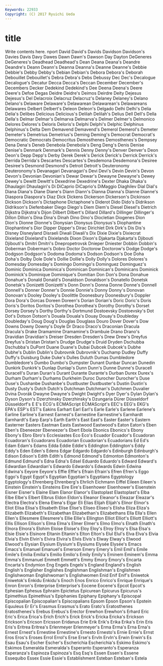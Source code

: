 ```yaml
---
Keywords: 22933 
Copyright: (C) 2017 Ryuichi Ueda
---
```


# title

Write contents here.
nport David David's
Davids Davidson Davidson's Davies Davis Davy Dawes Dawn Dawn's Dawson
Day Dayton DeGeneres DeGeneres's Deadhead Deadhead's Dean Deana Deana's Deandre
Deandre's Deann Deann's Deanna Deanna's Deanne Deanne's Debbie Debbie's Debby
Debby's Debian Debian's Debora Debora's Deborah Debouillet Debouillet's Debra Debra's
Debs Debussy Dec Dec's Decalogue Decalogue's Decatur Decca Decca's Deccan
December December's Decembers Decker Dedekind Dedekind's Dee Deena Deena's Deere
Deere's Defoe Degas Deidre Deidre's Deimos Deirdre Deity Dejesus Dejesus's
Del Delacroix Delacruz Delacruz's Delaney Delaney's Delano Delano's Delaware Delaware's
Delawarean Delawarean's Delawareans Delawares Delbert Delbert's Deleon Deleon's Delgado Delhi
Delhi's Delia Delia's Delibes Delicious Delicious's Delilah Delilah's Delius Dell
Dell's Della Della's Delmar Delmar's Delmarva Delmarva's Delmer Delmer's Delmonico
Delores Delores's Deloris Deloris's Delphi Delphi's Delphic Delphinus Delphinus's Delta
Dem Demavend Demavend's Demerol Demerol's Demeter Demeter's Demetrius Demetrius's Deming
Deming's Democrat Democrat's Democratic Democrats Democritus Demosthenes Demosthenes's Dempsey Dena
Dena's Deneb Denebola Denebola's Deng Deng's Denis Denise Denise's Denmark
Denmark's Dennis Denny Denny's Denver Denver's Deon Deon's Depp Depp's
Derby Derek Derek's Derick Derick's Derrick Derrick's Derrida Derrida's Descartes
Descartes's Desdemona Desdemona's Desiree Desiree's Desmond Desmond's Detroit Detroit's Deuteronomy
Deuteronomy's Devanagari Devanagari's Devi Devi's Devin Devin's Devon Devon's Devonian
Devonian's Dewar Dewar's Dewayne Dewayne's Dewey Dewey's Dewitt Dewitt's Dexedrine
Dexedrine's Dexter Dhaka Dhaka's Dhaulagiri Dhaulagiri's Di DiCaprio DiCaprio's DiMaggio
Diaghilev Dial Dial's Diana Diana's Diane Diane's Diann Diann's Dianna
Dianna's Dianne Dianne's Diaspora Diaspora's Diaz Dick Dickens Dickerson Dickerson's
Dickinson Dickson Dickson's Dictaphone Dictaphone's Diderot Dido Dido's Didrikson Didrikson's
Diefenbaker Diego Diego's Diem Diem's Diesel Diesel's Dietrich Dijkstra Dijkstra's
Dijon Dilbert Dilbert's Dillard Dillard's Dillinger Dillinger's Dillon Dillon's Dina
Dina's Dinah Dino Dino's Diocletian Diogenes Dion Dion's Dionne Dionne's
Dionysian Dionysus Dionysus's Diophantine Diophantine's Dior Dipper Dipper's Dirac Dirichlet
Dirk Dirk's Dis Dis's Disney Disneyland Disraeli Diwali Diwali's Dix
Dixie Dixie's Dixiecrat Dixieland Dixieland's Dixielands Dixon Dixon's Djakarta Djakarta's
Djibouti Djibouti's Dmitri Dmitri's Dnepropetrovsk Dnieper Dniester Dobbin Dobbin's Doberman
Doberman's Dobro Doctor Doctorow Doctorow's Dodge Dodge's Dodgson Dodgson's Dodoma
Dodoma's Dodson Dodson's Doe Doha Doha's Dolby Dole Dole's Dollie
Dollie's Dolly Dolly's Dolores Dolores's Domesday Domesday's Domingo Domingo's Dominguez
Dominguez's Dominic Dominica Dominica's Dominican Dominican's Dominicans Dominick Dominick's Dominique
Dominique's Domitian Don Don's Dona Donahue Donahue's Donald Donald's Donaldson
Donaldson's Donatello Donetsk Donetsk's Donizetti Donizetti's Donn Donn's Donna Donne
Donne's Donnell Donnell's Donner Donner's Donnie Donnie's Donny Donny's Donovan
Donovan's Dooley Dooley's Doolittle Doonesbury Doonesbury's Doppler Dora Dora's Dorcas
Doreen Doreen's Dorian Dorian's Doric Doric's Doris Doris's Doritos Doritos's
Dorothea Dorothea's Dorothy Dorothy's Dorset Dorsey Dorsey's Dorthy Dorthy's Dortmund
Dostoevsky Dostoevsky's Dot Dot's Dotson Dotson's Douala Douala's Douay Douay's
Doubleday Doubleday's Doug Doug's Douglas Douglass Douro Dover Dover's Dow
Downs Downy Downy's Doyle Dr Draco Draco's Draconian Dracula Dracula's
Drake Dramamine Dramamine's Drambuie Drano Drano's Dravidian Dravidian's Dreiser Dresden
Dresden's Drew Drew's Dreyfus Dreyfus's Dristan Dristan's Drudge Drudge's Druid
Dryden Dschubba Dschubba's DuPont Duane Duane's Dubai Dubcek Dubcek's Dubhe
Dubhe's Dublin Dublin's Dubrovnik Dubrovnik's Duchamp Dudley Duffy Duffy's Duisburg
Duke Duke's Dulles Duluth Dumas Dumbledore Dumbledore's Dumbo Dumbo's Dumpster
Dunant Dunbar Duncan Dunedin Dunkirk Dunkirk's Dunlap Dunlap's Dunn Dunn's
Dunne Dunne's Duracell Duracell's Duran Duran's Durant Durante Durante's Durban
Durex Durex's Durham Durham's Durhams Durkheim Duroc Durocher Durocher's Duse
Duse's Dushanbe Dushanbe's Dustbuster Dustbuster's Dustin Dustin's Dusty Dusty's Dutch
Dutch's Dutchman Dutchman's Dutchmen Duvalier Dvina Dvorák Dwayne Dwayne's Dwight
Dwight's Dyer Dyer's Dylan Dylan's Dyson Dyson's Dzerzhinsky Dzerzhinsky's Dzungaria
Dürer Düsseldorf Düsseldorf's E E's ECG's ECMAScript ECMAScript's EEC's EEG's
EKG's EPA's ESP's EST's Eakins Earhart Earl Earl's Earle Earle's
Earlene Earlene's Earline Earline's Earnest Earnest's Earnestine Earnestine's Earnhardt Earnhardt's
Earp Earp's Earth Earth's East East's Easter Easter's Eastern Easterner
Easters Eastman Easts Eastwood Eastwood's Eaton Eaton's Eben Eben's Ebeneezer
Ebeneezer's Ebert Ebola Ebonics Ebonics's Ebony Ebony's Ebro Ebro's Ecclesiastes
Eco Eco's Ecuador Ecuador's Ecuadoran Ecuadoran's Ecuadorans Ecuadorian Ecuadorian's Ecuadorians
Ed Ed's Edam Edam's Edams Edda Eddie Eddie's Eddington Eddington's
Eddy Eddy's Eden Eden's Edens Edgar Edgardo Edgardo's Edinburgh Edinburgh's
Edison Edison's Edith Edith's Edmond Edmond's Edmonton Edmonton's Edmund Edmund's
Edna Edna's Edsel Eduardo Eduardo's Edward Edward's Edwardian Edwardian's Edwardo
Edwardo's Edwards Edwin Edwina Edwina's Eeyore Eeyore's Effie Effie's Efrain
Efrain's Efren Efren's Eggo Eggo's Egypt Egypt's Egyptian Egyptian's Egyptians
Egyptology Egyptology's Ehrenberg Ehrenberg's Ehrlich Eichmann Eiffel Eileen Eileen's Einstein
Einstein's Einsteins Eire Eire's Eisenhower Eisenhower's Eisenstein Eisner Eisner's Elaine
Elam Elanor Elanor's Elastoplast Elastoplast's Elba Elbe Elbe's Elbert Elbrus
Eldon Eldon's Eleanor Eleanor's Eleazar Eleazar's Electra Electra's Elena Elena's
Elgar Eli Elias Elijah Elijah's Elinor Elinor's Eliot Elisa Elisa's
Elisabeth Elise Elise's Eliseo Eliseo's Elisha Eliza Eliza's Elizabeth Elizabeth's
Elizabethan Elizabethan's Elizabethans Ella Ella's Ellen Ellen's Ellesmere Ellesmere's Ellie
Ellie's Ellington Elliot Elliot's Elliott Elliott's Ellis Ellison Ellison's Elma
Elma's Elmer Elmer's Elmo Elmo's Elnath Elnath's Elnora Elnora's Elohim
Eloise Eloise's Eloy Eloy's Elroy Elroy's Elsa Elsa's Elsie Elsie's
Elsinore Eltanin Eltanin's Elton Elton's Elul Elul's Elva Elva's Elvia
Elvia's Elvin Elvin's Elvira Elvira's Elvis Elvis's Elway Elway's Elwood
Elwood's Elysian Elysium Elysium's Elysiums Elysée Elysée's Emacs Emacs's Emanuel
Emanuel's Emerson Emery Emery's Emil Emil's Emile Emile's Emilia Emilia's
Emilio Emilio's Emily Emily's Eminem Eminem's Emma Emma's Emmanuel Emmett
Emmett's Emmy Emory Emory's Encarta Encarta's Endymion Eng Engels Engels's
England England's English English's Englisher Englishes Englishman Englishman's Englishmen Englishwoman
Englishwoman's Englishwomen Enid Enif Enif's Eniwetok Eniwetok's Enkidu Enkidu's Enoch
Enos Enrico Enrico's Enrique Enrique's Enron Enron's Enterprise Enterprise's Eocene
Eocene's Epcot Epcot's Ephesian Ephesus Ephraim Epictetus Epicurean Epicurus Epicurus's
Epimethius Epimethius's Epiphanies Epiphany Epiphany's Episcopal Episcopalian Episcopalian's Episcopalians Epsom
Epson Epson's Epstein Equuleus Er Er's Erasmus Erasmus's Erato Erato's
Eratosthenes Eratosthenes's Erebus Erebus's Erector Erewhon Erewhon's Erhard Eric Eric's
Erica Erica's Erich Erich's Erick Erick's Ericka Ericka's Erickson Erickson's
Ericson Ericsson Eridanus Erie Erik Erik's Erika Erika's Erin Eris
Eris's Eritrea Eritrea's Erlenmeyer Erlenmeyer's Erma Erma's Erna Erna's Ernest
Ernest's Ernestine Ernestine's Ernesto Ernesto's Ernie Ernie's Ernst Eros Eros's
Eroses Errol Errol's Erse Erse's ErvIn ErvIn's Erwin Erwin's Es
Esau Esau's Escher Escher's Escherichia Escherichia's Eskimo Eskimo's Eskimos Esmeralda
Esmeralda's Esperanto Esperanto's Esperanza Esperanza's Espinoza Espinoza's Esq Esq's Essen
Essen's Essene Essequibo Essex Essie Essie's Establishment Esteban Esteban's Estela
